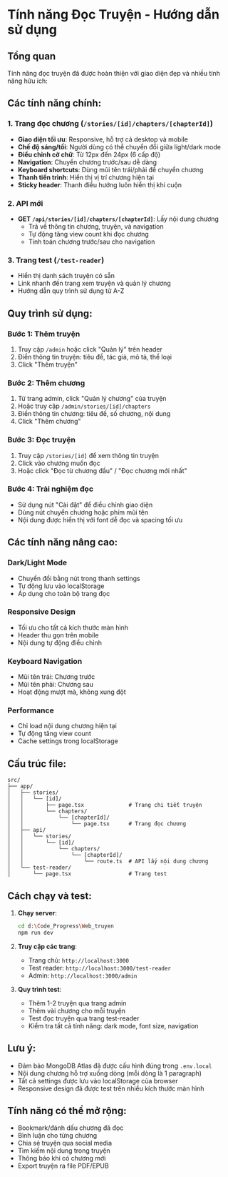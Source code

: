 # Tính năng Đọc Truyện - Hướng dẫn sử dụng

## Tổng quan
Tính năng đọc truyện đã được hoàn thiện với giao diện đẹp và nhiều tính năng hữu ích:

## Các tính năng chính:

### 1. Trang đọc chương (`/stories/[id]/chapters/[chapterId]`)
- **Giao diện tối ưu**: Responsive, hỗ trợ cả desktop và mobile
- **Chế độ sáng/tối**: Người dùng có thể chuyển đổi giữa light/dark mode
- **Điều chỉnh cỡ chữ**: Từ 12px đến 24px (6 cấp độ)
- **Navigation**: Chuyển chương trước/sau dễ dàng
- **Keyboard shortcuts**: Dùng mũi tên trái/phải để chuyển chương
- **Thanh tiến trình**: Hiển thị vị trí chương hiện tại
- **Sticky header**: Thanh điều hướng luôn hiển thị khi cuộn

### 2. API mới
- **GET `/api/stories/[id]/chapters/[chapterId]`**: Lấy nội dung chương
  - Trả về thông tin chương, truyện, và navigation
  - Tự động tăng view count khi đọc chương
  - Tính toán chương trước/sau cho navigation

### 3. Trang test (`/test-reader`)
- Hiển thị danh sách truyện có sẵn
- Link nhanh đến trang xem truyện và quản lý chương
- Hướng dẫn quy trình sử dụng từ A-Z

## Quy trình sử dụng:

### Bước 1: Thêm truyện
1. Truy cập `/admin` hoặc click "Quản lý" trên header
2. Điền thông tin truyện: tiêu đề, tác giả, mô tả, thể loại
3. Click "Thêm truyện"

### Bước 2: Thêm chương
1. Từ trang admin, click "Quản lý chương" của truyện
2. Hoặc truy cập `/admin/stories/[id]/chapters`
3. Điền thông tin chương: tiêu đề, số chương, nội dung
4. Click "Thêm chương"

### Bước 3: Đọc truyện
1. Truy cập `/stories/[id]` để xem thông tin truyện
2. Click vào chương muốn đọc
3. Hoặc click "Đọc từ chương đầu" / "Đọc chương mới nhất"

### Bước 4: Trải nghiệm đọc
- Sử dụng nút "Cài đặt" để điều chỉnh giao diện
- Dùng nút chuyển chương hoặc phím mũi tên
- Nội dung được hiển thị với font dễ đọc và spacing tối ưu

## Các tính năng nâng cao:

### Dark/Light Mode
- Chuyển đổi bằng nút trong thanh settings
- Tự động lưu vào localStorage
- Áp dụng cho toàn bộ trang đọc

### Responsive Design
- Tối ưu cho tất cả kích thước màn hình
- Header thu gọn trên mobile
- Nội dung tự động điều chỉnh

### Keyboard Navigation
- Mũi tên trái: Chương trước
- Mũi tên phải: Chương sau
- Hoạt động mượt mà, không xung đột

### Performance
- Chỉ load nội dung chương hiện tại
- Tự động tăng view count
- Cache settings trong localStorage

## Cấu trúc file:

```
src/
├── app/
│   ├── stories/
│   │   └── [id]/
│   │       ├── page.tsx              # Trang chi tiết truyện
│   │       └── chapters/
│   │           └── [chapterId]/
│   │               └── page.tsx      # Trang đọc chương
│   ├── api/
│   │   └── stories/
│   │       └── [id]/
│   │           └── chapters/
│   │               └── [chapterId]/
│   │                   └── route.ts  # API lấy nội dung chương
│   └── test-reader/
│       └── page.tsx                  # Trang test
```

## Cách chạy và test:

1. **Chạy server**:
   ```bash
   cd d:\Code_Progress\Web_truyen
   npm run dev
   ```

2. **Truy cập các trang**:
   - Trang chủ: `http://localhost:3000`
   - Test reader: `http://localhost:3000/test-reader`
   - Admin: `http://localhost:3000/admin`

3. **Quy trình test**:
   - Thêm 1-2 truyện qua trang admin
   - Thêm vài chương cho mỗi truyện
   - Test đọc truyện qua trang test-reader
   - Kiểm tra tất cả tính năng: dark mode, font size, navigation

## Lưu ý:
- Đảm bảo MongoDB Atlas đã được cấu hình đúng trong `.env.local`
- Nội dung chương hỗ trợ xuống dòng (mỗi dòng là 1 paragraph)
- Tất cả settings được lưu vào localStorage của browser
- Responsive design đã được test trên nhiều kích thước màn hình

## Tính năng có thể mở rộng:
- Bookmark/đánh dấu chương đã đọc
- Bình luận cho từng chương
- Chia sẻ truyện qua social media
- Tìm kiếm nội dung trong truyện
- Thông báo khi có chương mới
- Export truyện ra file PDF/EPUB
